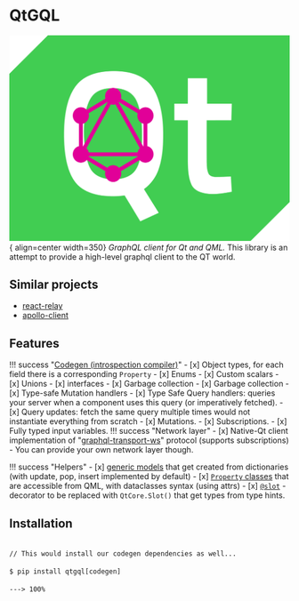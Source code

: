# QtGQL

![Logo](./assets/logo.svg){ align=center width=350}
*GraphQL client for Qt and QML.*
This library is an attempt to provide a high-level graphql client to the QT world.
## Similar projects
- [react-relay](https://relay.dev/)
- [apollo-client](https://www.apollographql.com/docs/react/)

## Features
!!! success "[Codegen (introspection compiler)](./codegen/tutorial.md)"
    - [x] Object types, for each field there is a corresponding `Property`
    - [x] Enums
    - [x] Custom scalars
    - [x] Unions
    - [x] interfaces
    - [x] Garbage collection
    - [x] Garbage collection
    - [x] Type-safe Mutation handlers
    - [x] Type Safe Query handlers: queries your server when a component uses this query (or imperatively fetched).
    - [x] Query updates: fetch the same query multiple times would not instantiate everything from scratch
    - [x] Mutations.
    - [x] Subscriptions.
    - [x] Fully typed input variables.
  !!! success "Network layer"
      - [x] Native-Qt client implementation of "[graphql-transport-ws](https://github.com/enisdenjo/graphql-ws/blob/master/PROTOCOL.md)" protocol (supports subscriptions) - You can provide your own network layer though.

!!! success "Helpers"
    - [x] [generic models](helpers/itemsystem.md) that get created from dictionaries (with update, pop, insert implemented by default)
    - [x] [`Property` classes](helpers/utilities.md#auto-property) that are accessible from QML, with dataclasses  syntax (using attrs)
    - [x] [`@slot`](helpers/utilities/#slot) - decorator to be replaced with `QtCore.Slot()` that get types from type hints.

## Installation

<div class="termy">

```console

// This would install our codegen dependencies as well...

$ pip install qtgql[codegen]

---> 100%
```

</div>

